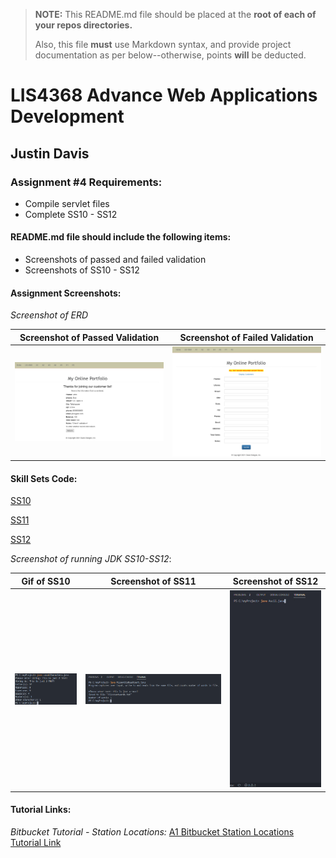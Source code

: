 > **NOTE:** This README.md file should be placed at the **root of each of your repos directories.**
>
>Also, this file **must** use Markdown syntax, and provide project documentation as per below--otherwise, points **will** be deducted.
>

# LIS4368 Advance Web Applications Development

## Justin Davis

### Assignment #4 Requirements:

* Compile servlet files
* Complete SS10 - SS12

#### README.md file should include the following items:

* Screenshots of passed and failed validation
* Screenshots of SS10 - SS12

#### Assignment Screenshots:

*Screenshot of ERD*

Screenshot of Passed Validation             |  Screenshot of Failed Validation          
:-------------------------:|:-------------------------:|
![Passed Screenshot](img/thanks.png)  |  ![Failed Screenshot](img/required.png)

#### Skill Sets Code:

[SS10](docs/countCharacters.java)

[SS11](docs/FileWriteReadCount.java)

[SS12](docs/Ascii.java)

*Screenshot of running JDK SS10-SS12*:

Gif of SS10             |  Screenshot of SS11             | Screenshot of SS12          
:-------------------------:|:-------------------------:|:------------------------------------------------:
![SS10 Gif](img/ss10.png)  |  ![SS11 Screenshot](img/ss11.png)  | ![SS12 Screenshot](img/ss12.gif)

#### Tutorial Links:

*Bitbucket Tutorial - Station Locations:*
[A1 Bitbucket Station Locations Tutorial Link](https://bitbucket.org/jd19z/bitbucketstationlocations/ "Bitbucket Station Locations")